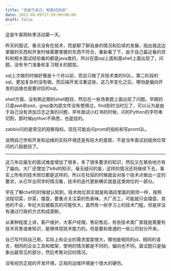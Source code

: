 ```yaml
---
title: "总结下自己，和面试总结"
date: 2022-08-09T17:59:00+08:00
draft: false
---
```




这是牛客网秋季活动第一天。

昨天的面试，重点没有在技术，而是聊了聊自身的情况和后续的发展，指出我这边掌握的东西和开发时候需要掌握的东西不符合，重新看了下，由于自己最近看的资料和相关面试经验看的都是java类的，所以在面sql上面和面shell上面出现了，问题。没有专门准备和复习相关的题型。

sql上次做的时候好像是十个月以前，而且只做了非技术类的SQL。第二阶段的sql，更加复杂的没有做。而后端开发注重这些，这几年变化之后，哪怕是偏向开发的运维也是要对应的sql。

shell方面，没有刷近期的shell题目，然后在一些场景题上面出现了问题。早期的只是awk和sed，grep查内部文件没有使用过，find到时当时忘了，可以认为是由于自己没有添加日志之类的问题，早年面试小红书的时候，问的Python的字符串切割，那时候python不熟悉，也是挂的。

zabbix问的是常见的观察指标。现在可能会问prom的指标和写promQL。

说明自己学和开发和运维的实际环境还是有较大的差距，不是当年面试初级岗位常问的八股题目了。

----

这几年应届生的面试难度增加了很多，多了很多要求的知识，然后又在某些地方有了偏向。大厂还增加了k8s的知识，毫无疑问的是，这样的情况还将继续下去，事实上所有的技术岗位都是这样的，所以在社招的时候就会对各个技术点做出一定的要求，从已毕业同学的情况看，技术的迭代更新确实就是这类岗位的一部分。

早在了解chef的时候就认知到，技术岗位其实就是和酒店里面的厨师一样，按照流程切菜，炒菜，摆盘，要重点关注菜的色香味。大厂员工，可能就只会摆盘，其他的不会，年纪大后被裁员的可能性大，虽然有一些学习上的技术门槛，但是并没有通过行政的方式构成垄断。



从某种程度上讲，客户维护，大客户经理，售前售后，有些技术类厂家就是需要有技术背景或者知识，能够体现技术能力的。但是要和普通的一些公司划分开来。

自己写代码自己用，实际上和企业的需求差距很大，哪怕是相同的jd，相同的语言，相同的企业工具和框架，使用的情况都是不同的，偏向也不同，面试题只是抽象出最常见的部分，然后考察对应的情况。

没有经历正规的开发环境，正规的运维环境是个很大的硬伤。







